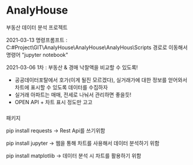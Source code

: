 # AnalyHouse
부동산 데이터 분석 프로젝트


2021-03-13
명령프롬프트 : C:\#Project\GIT\AnalyHouse\AnalyHouse\AnalyHous\Scripts 경로로 이동해서 
명령어 "jupyter notebook"

2021-03-06
1차 : 부동산 & 경매 낙찰액을 비교할 수 있도록!
 - 공공데이터포탈에서 호가(이게 될진 모르겠다), 실거래가에 대한 정보를 얻어와서 차트에 표시할 수 있도록 데이터를 수집하자
 - 실거래 아파트는 매매, 전세로 나눠서 관리하면 좋을듯!
 - OPEN API + 차트 표시 정도만 고고


#####
패키지

pip install requests
 -> Rest Api를 쓰기위함

pip install jupyter
 -> 웹을 통해 차트를 사용해서 데이터 분석하기 위함

pip install matplotlib
-> 데이터 분석 시 차트를 활용하기 위함